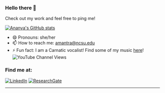 ### Hello there 👋

Check out my work and feel free to ping me!

[![Ananya's GitHub stats](https://github-readme-stats.vercel.app/api?username=ananya173147&show_icons=true&count_private=true&theme=cobalt)](https://github.com/ananya173147/github-readme-stats)

- 😄 Pronouns: she/her
- 📫 How to reach me: amantra@ncsu.edu
- ⚡ Fun fact: I am a Carnatic vocalist! Find some of my music [here](https://www.youtube.com/channel/UCZle6yKJmAKyuKKzQT0WJQg)! ![YouTube Channel Views](https://img.shields.io/youtube/channel/views/UCZle6yKJmAKyuKKzQT0WJQg)

<h3>Find me at:</h3>
<p>
<a href="https://www.linkedin.com/in/ananya-mantravadi/" target="_blank">
  <img alt="LinkedIn" src="https://img.shields.io/badge/linkedin-%230077B5.svg?&style=for-the-badge&logo=linkedin&logoColor=white" /></a>
<a href="https://www.researchgate.net/profile/Ananya-Mantravadi" target="_blank">
  <img alt="ResearchGate" src="https://img.shields.io/badge/ResearchGate-00CCBB?style=for-the-badge&logo=ResearchGate&logoColor=white" /></a>
</p>
 
---

